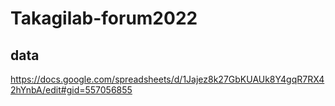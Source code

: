 # Takagilab-forum2022

## data
https://docs.google.com/spreadsheets/d/1Jajez8k27GbKUAUk8Y4gqR7RX42hYnbA/edit#gid=557056855
